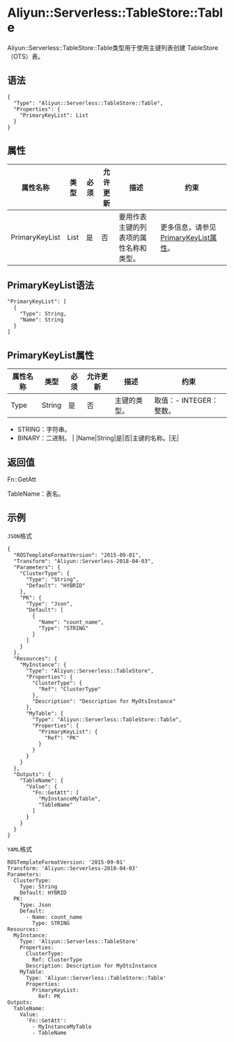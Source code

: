 # Aliyun::Serverless::TableStore::Table

Aliyun::Serverless::TableStore::Table类型用于使用主键列表创建 TableStore（OTS）表。

## 语法

```
{
  "Type": "Aliyun::Serverless::TableStore::Table",
  "Properties": {
    "PrimaryKeyList": List
  }
}
```

## 属性

|属性名称|类型|必须|允许更新|描述|约束|
|----|--|--|----|--|--|
|PrimaryKeyList|List|是|否|要用作表主键的列表项的属性名称和类型。|更多信息，请参见[PrimaryKeyList属性](#section_jyo_w3g_bey)。|

## PrimaryKeyList语法

```
"PrimaryKeyList": [
  {
    "Type": String,
    "Name": String
  }
]
```

## PrimaryKeyList属性

|属性名称|类型|必须|允许更新|描述|约束|
|----|--|--|----|--|--|
|Type|String|是|否|主键的类型。|取值：-   INTEGER：整数。
-   STRING：字符串。
-   BINARY：二进制。 |
|Name|String|是|否|主键的名称。|无|

## 返回值

Fn::GetAtt

TableName：表名。

## 示例

`JSON`格式

```
{
  "ROSTemplateFormatVersion": "2015-09-01",
  "Transform": "Aliyun::Serverless-2018-04-03",
  "Parameters": {
    "ClusterType": {
      "Type": "String",
      "Default": "HYBRID"
    },
    "PK": {
      "Type": "Json",
      "Default": [
        {
          "Name": "count_name",
          "Type": "STRING"
        }
      ]
    }
  },
  "Resources": {
    "MyInstance": {
      "Type": "Aliyun::Serverless::TableStore",
      "Properties": {
        "ClusterType": {
          "Ref": "ClusterType"
        },
        "Description": "Description for MyOtsInstance"
      },
      "MyTable": {
        "Type": "Aliyun::Serverless::TableStore::Table",
        "Properties": {
          "PrimaryKeyList": {
            "Ref": "PK"
          }
        }
      }
    }
  },
  "Outputs": {
    "TableName": {
      "Value": {
        "Fn::GetAtt": [
          "MyInstanceMyTable",
          "TableName"
        ]
      }
    }
  }
}
```

`YAML`格式

```
ROSTemplateFormatVersion: '2015-09-01'
Transform: 'Aliyun::Serverless-2018-04-03'
Parameters:
  ClusterType:
    Type: String
    Default: HYBRID
  PK:
    Type: Json
    Default:
      - Name: count_name
        Type: STRING
Resources:
  MyInstance:
    Type: 'Aliyun::Serverless::TableStore'
    Properties:
      ClusterType:
        Ref: ClusterType
      Description: Description for MyOtsInstance
    MyTable:
      Type: 'Aliyun::Serverless::TableStore::Table'
      Properties:
        PrimaryKeyList:
          Ref: PK
Outputs:
  TableName:
    Value:
      'Fn::GetAtt':
        - MyInstanceMyTable
        - TableName
```

